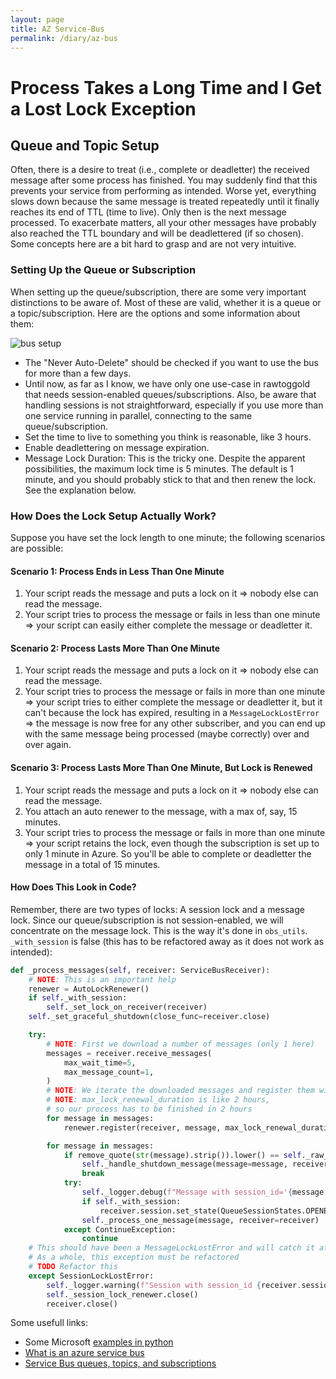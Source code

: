 ```yaml
---
layout: page
title: AZ Service-Bus
permalink: /diary/az-bus
---
```

# Process Takes a Long Time and I Get a Lost Lock Exception

## Queue and Topic Setup
Often, there is a desire to treat (i.e., complete or deadletter) the received message after some process has finished. You may suddenly find that this prevents your service from performing as intended. Worse yet, everything slows down because the same message is treated repeatedly until it finally reaches its end of TTL (time to live). Only then is the next message processed. To exacerbate matters, all your other messages have probably also reached the TTL boundary and will be deadlettered (if so chosen).  
Some concepts here are a bit hard to grasp and are not very intuitive.

### Setting Up the Queue or Subscription
When setting up the queue/subscription, there are some very important distinctions to be aware of. Most of these are valid, whether it is a queue or a topic/subscription.
Here are the options and some information about them:

![bus setup](larsoleruben/larsoleruben.github.io/assets/bus-setup.png)

- The "Never Auto-Delete" should be checked if you want to use the bus for more than a few days.
- Until now, as far as I know, we have only one use-case in rawtoggold that needs session-enabled queues/subscriptions. Also, be aware that handling sessions is not straightforward, especially if you use more than one service running in parallel, connecting to the same queue/subscription.
- Set the time to live to something you think is reasonable, like 3 hours.
- Enable deadlettering on message expiration.
- Message Lock Duration: This is the tricky one. Despite the apparent possibilities, the maximum lock time is 5 minutes. The default is 1 minute, and you should probably stick to that and then renew the lock. See the explanation below.

### How Does the Lock Setup Actually Work?
Suppose you have set the lock length to one minute; the following scenarios are possible:

#### Scenario 1: Process Ends in Less Than One Minute
1. Your script reads the message and puts a lock on it => nobody else can read the message.
2. Your script tries to process the message or fails in less than one minute => your script can easily either complete the message or deadletter it.

#### Scenario 2: Process Lasts More Than One Minute
1. Your script reads the message and puts a lock on it => nobody else can read the message.
2. Your script tries to process the message or fails in more than one minute => your script tries to either complete the message or deadletter it, but it can't because the lock has expired, resulting in a `MessageLockLostError` => the message is now free for any other subscriber, and you can end up with the same message being processed (maybe correctly) over and over again.

#### Scenario 3: Process Lasts More Than One Minute, But Lock is Renewed
1. Your script reads the message and puts a lock on it => nobody else can read the message.
2. You attach an auto renewer to the message, with a max of, say, 15 minutes.
3. Your script tries to process the message or fails in more than one minute => your script retains the lock, even though the subscription is set up to only 1 minute in Azure. So you'll be able to complete or deadletter the message in a total of 15 minutes.

#### How Does This Look in Code?
Remember, there are two types of locks: A session lock and a message lock. Since our queue/subscription is not session-enabled, we will concentrate on the message lock. This is the way it's done in `obs_utils`. `_with_session` is false (this has to be refactored away as it does not work as intended):

```python
def _process_messages(self, receiver: ServiceBusReceiver):
    # NOTE: This is an important help
    renewer = AutoLockRenewer()
    if self._with_session:
        self._set_lock_on_receiver(receiver)
    self._set_graceful_shutdown(close_func=receiver.close)

    try:
        # NOTE: First we download a number of messages (only 1 here)
        messages = receiver.receive_messages(
            max_wait_time=5,
            max_message_count=1,
        )
        # NOTE: We iterate the downloaded messages and register them with the renewer
        # NOTE: max_lock_renewal_duration is like 2 hours, 
        # so our process has to be finished in 2 hours
        for message in messages:
            renewer.register(receiver, message, max_lock_renewal_duration=self._session_lock_duration_in_seconds)

        for message in messages:
            if remove_quote(str(message).strip()).lower() == self._raw_shutdown_message:
                self._handle_shutdown_message(message=message, receiver=receiver)
                break
            try:
                self._logger.debug(f"Message with session_id='{message.session_id}'")
                if self._with_session:
                    receiver.session.set_state(QueueSessionStates.OPENED.value)
                self._process_one_message(message, receiver=receiver)
            except ContinueException:
                continue
    # This should have been a MessageLockLostError and will catch it after 2 hours
    # As a whole, this exception must be refactored
    # TODO Refactor this
    except SessionLockLostError:
        self._logger.warning(f"Session with session_id {receiver.session} expired. Closing session")
        self._session_lock_renewer.close()
        receiver.close()
```
Some usefull links:
- Some Microsoft [examples in python](https://github.com/Azure/azure-sdk-for-python/tree/main/sdk/servicebus/azure-servicebus/samples)
- [What is an azure service bus](https://learn.microsoft.com/en-us/azure/service-bus-messaging/service-bus-messaging-overview)
- [Service Bus queues, topics, and subscriptions](https://learn.microsoft.com/en-us/azure/service-bus-messaging/service-bus-queues-topics-subscriptions)
